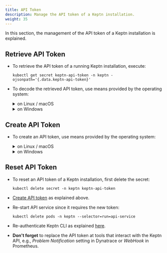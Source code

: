 ```yaml
---
title: API Token
description: Manage the API token of a Keptn installation.
weight: 35
---
```


In this section, the management of the API token of a Keptn installation is explained.

## Retrieve API Token

* To retrieve the API token of a running Keptn installation, execute: 

    ```console
    kubectl get secret keptn-api-token -n keptn -ojsonpath='{.data.keptn-api-token}'
    ``` 

* To decode the retrieved API token, use means provided by the operating system: 

    <details><summary>on Linux / macOS</summary>
    <p>

    ```console
    kubectl get secret keptn-api-token -n keptn -ojsonpath='{.data.keptn-api-token}' | base64 --decode
    ```

    </p>
    </details>

    <details><summary>on Windows</summary>
    <p>

    Please expand the corresponding section matching your CLI tool.

    <details><summary>PowerShell</summary>
    <p>

    For the Windows PowerShell, a small script is provided that installs the `PSYaml` module and sets the environment variables. Please note that the PowerShell might have to be started with **Run as Administrator** privileges to install the module.

    * Copy the following snippet and paste it in the PowerShell. The snippet will be automatically executed line by line.

        ```
        $tokenEncoded = $(kubectl get secret keptn-api-token -n keptn -ojsonpath='{.data.keptn-api-token}')
        [System.Text.Encoding]::UTF8.GetString([System.Convert]::FromBase64String($tokenEncoded))
        ```

    </p>
    </details>

    <details><summary>Command Line</summary>
    <p>

    In the Windows Command Line, a couple of steps are necessary.

    1. Get the Keptn API Token encoded in base64:

        ```console
        kubectl get secret keptn-api-token -n keptn -ojsonpath={.data.keptn-api-token}
        ```

        ```console
        abcdefghijkladfaea
        ```

    1. Take the encoded API token; it is the value from the key `keptn-api-token` (in this example, it is `abcdefghijkladfaea`) and save it in a text file, e.g.: `keptn-api-token-base64.txt`

    1. Decode the file using `certutil`:

        ```
        certutil -decode keptn-api-token-base64.txt keptn-api-token.txt
        ```

    1. Open the newly created file `keptn-api-token.txt`, in which you find the API token.

    </p>
    </details>
    </p>
    </details>

## Create API Token

* To create an API token, use means provided by the operating system: 

    <details><summary>on Linux / macOS</summary>
    <p>

    * To generate a base64 encoded token use the following command and store it into the environment variable `KEPTN_API_TOKEN`: 

        ```console
        KEPTN_API_TOKEN=$(head -c 16 /dev/urandom | base64)
        ```

    * To create an API token, execute:
    
        ```console
        kubectl create secret generic -n keptn keptn-api-token --from-literal=keptn-api-token="$KEPTN_API_TOKEN"
        ```

    </p>
    </details>

    <details><summary>on Windows</summary>
    <p>

    Please expand the corresponding section matching your CLI tool.

    <details><summary>PowerShell</summary>
    <p>

    * To generate a base64 encoded token use the following command and store it into the environment variable `$Env:KEPTN_API_TOKEN`: 

        ```console
        [Reflection.Assembly]::LoadWithPartialName("System.Web")
        $token_bytes = [System.Text.Encoding]::Unicode.GetBytes([System.Web.Security.Membership]::GeneratePassword(16,2))
        $Env:KEPTN_API_TOKEN = [Convert]::ToBase64String($token_bytes)
        ```

    * To create an API token, execute:

        ```console
        kubectl create secret generic -n keptn keptn-api-token --from-literal=keptn-api-token="$Env:KEPTN_API_TOKEN"
        ``` 

    </p>
    </details>

    <details><summary>Command Line</summary>
    <p>

    In the Windows Command Line, a couple of steps are necessary.

    1. Generate a random token with at least 16 characters and save it in a text file: `keptn-api-token.txt`

    1. Encode the file using `certutil`:

        ```console
        certutil -encode keptn-api-token.txt keptn-api-token-base64.txt
        ```

    1. Open the newly created file `keptn-api-token-base64.txt`, in which you find the base64 encoded API token. Then set the environment variable `KEPTN_API_TOKEN`:

        ```console
        set KEPTN_API_TOKEN=
        ```

    1. To create an API token, execute:

        ```console
        kubectl create secret generic -n keptn keptn-api-token --from-literal=keptn-api-token="%KEPTN_API_TOKEN%"
        ``` 

    </p>
    </details>

    </p>
    </details>

## Reset API Token

* To reset an API token of a Keptn installation, first delete the secret:
  
    ```console
    kubectl delete secret -n keptn keptn-api-token
    ```

* [Create API token](./#create-api-token) as explained above. 

* Re-start API service since it requires the new token:

    ```console
    kubectl delete pods -n keptn --selector=run=api-service
    ```

* Re-authenticate Keptn CLI as explained [here](../../reference/cli/commands/keptn_auth).

* **Don't forget** to replace the API token at tools that interact with the Keptn API, e.g., *Problem Notification* setting in Dynatrace or *WebHook* in Prometheus.